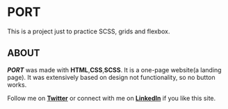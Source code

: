 # PORT
This is a project just to practice SCSS, grids and flexbox.

## ABOUT
***PORT*** was made with **HTML**,**CSS**,**SCSS**. It is a one-page website(a landing page).
It was extensively based on design not functionality, so no button works. 


Follow me on **[Twitter](https://twitter.com/code_art4)** or connect with me on **[LinkedIn](https://ng.linkedin.com/in/ojo-triumph)** if you like this site.